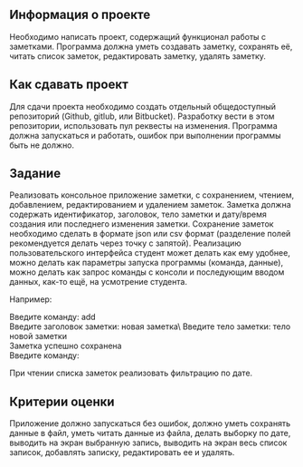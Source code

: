 ## Информация о проекте

Необходимо написать проект, содержащий функционал работы с заметками. Программа должна уметь создавать заметку,
сохранять её, читать список заметок, редактировать заметку, удалять заметку.

## Как сдавать проект

Для сдачи проекта необходимо создать отдельный общедоступный репозиторий (Github, gitlub, или Bitbucket). Разработку
вести в этом репозитории, использовать пул реквесты на изменения. Программа должна запускаться и работать, ошибок при
выполнении программы быть не должно.

## Задание

Реализовать консольное приложение заметки, с сохранением, чтением, добавлением, редактированием и удалением заметок.
Заметка должна содержать идентификатор, заголовок, тело заметки и дату/время создания или последнего изменения заметки.
Сохранение заметок необходимо сделать в формате json или csv формат (разделение полей рекомендуется делать через точку с
запятой). Реализацию пользовательского интерфейса студент может делать как ему удобнее, можно делать как параметры
запуска программы (команда, данные), можно делать как запрос команды с консоли и последующим вводом данных, как-то ещё,
на усмотрение студента.

Например:

Введите команду: add\
Введите заголовок заметки: новая заметка\ 
Введите тело заметки: тело новой заметки\
Заметка успешно сохранена\
Введите команду:

При чтении списка заметок реализовать фильтрацию по дате.

## Критерии оценки
Приложение должно запускаться без ошибок, должно уметь сохранять данные в файл, уметь читать данные из файла, делать
выборку по дате, выводить на экран выбранную запись, выводить на экран весь список записок, добавлять записку,
редактировать ее и удалять.
